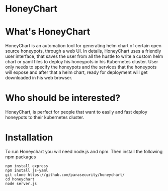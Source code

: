 # HoneyChart

# What's HoneyChart
HoneyChart is an automation tool for generating helm chart of certain open source honeypots, through a web UI.
In details, HoneyChart uses a friendly user interface, that saves the user from all the hustle to write a custom helm chart or yaml files to deploy his honeypots in his Kubernetes cluster. User only needs to specify the honeypots and the services that the honeypots will expose and after that a helm chart, ready for deployment will get downloaded in his web browser.

# Who should be interested?
HoneyChart, is perfect for people that want to easily and fast deploy honeypots to their kubernetes cluster.

# Installation
To run Honeychart you will need node.js and npm. Then install the following npm packages


```
npm install express
npm install js-yaml
git clone https://github.com/parasecurity/honeychart/
cd honeychart
node server.js
```